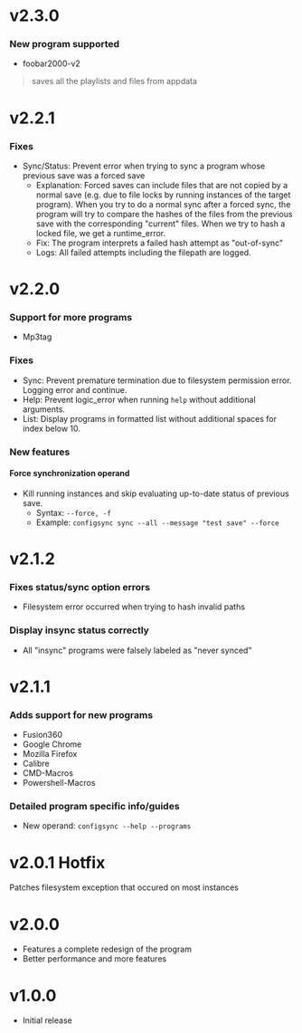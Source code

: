 # v2.3.0
### New program supported
- foobar2000-v2
> saves all the playlists and files from appdata

# v2.2.1
### Fixes
- Sync/Status: Prevent error when trying to sync a program whose previous save was a forced save
    - Explanation: Forced saves can include files that are not copied by a normal save (e.g. due to file locks by running instances of the target program). When you try to do a normal sync after a forced sync, the program will try to compare the hashes of the files from the previous save with the corresponding "current" files. When we try to hash a locked file, we get a runtime_error.
    - Fix: The program interprets a failed hash attempt as "out-of-sync"
    - Logs: All failed attempts including the filepath are logged.

# v2.2.0
### Support for more programs
- Mp3tag
### Fixes
- Sync: Prevent premature termination due to filesystem permission error. Logging error and continue.
- Help: Prevent logic_error when running `help` without additional arguments.
- List: Display programs in formatted list without additional spaces for index below 10.
### New features
#### Force synchronization operand
- Kill running instances and skip evaluating up-to-date status of previous save.
    - Syntax: `--force, -f`
    - Example: `configsync sync --all --message "test save" --force`

# v2.1.2
### Fixes status/sync option errors
- Filesystem error occurred when trying to hash invalid paths
### Display insync status correctly
- All "insync" programs were falsely labeled as "never synced"

# v2.1.1
### Adds support for new programs
- Fusion360
- Google Chrome
- Mozilla Firefox
- Calibre
- CMD-Macros
- Powershell-Macros
### Detailed program specific info/guides
- New operand: `configsync --help --programs`

# v2.0.1 Hotfix
Patches filesystem exception that occured on most instances

# v2.0.0
- Features a complete redesign of the program
- Better performance and more features

# v1.0.0
- Initial release